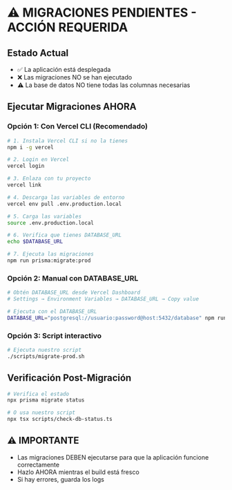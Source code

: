 # ⚠️ MIGRACIONES PENDIENTES - ACCIÓN REQUERIDA

## Estado Actual
- ✅ La aplicación está desplegada
- ❌ Las migraciones NO se han ejecutado
- ⚠️ La base de datos NO tiene todas las columnas necesarias

## Ejecutar Migraciones AHORA

### Opción 1: Con Vercel CLI (Recomendado)

```bash
# 1. Instala Vercel CLI si no la tienes
npm i -g vercel

# 2. Login en Vercel
vercel login

# 3. Enlaza con tu proyecto
vercel link

# 4. Descarga las variables de entorno
vercel env pull .env.production.local

# 5. Carga las variables
source .env.production.local

# 6. Verifica que tienes DATABASE_URL
echo $DATABASE_URL

# 7. Ejecuta las migraciones
npm run prisma:migrate:prod
```

### Opción 2: Manual con DATABASE_URL

```bash
# Obtén DATABASE_URL desde Vercel Dashboard
# Settings → Environment Variables → DATABASE_URL → Copy value

# Ejecuta con el DATABASE_URL
DATABASE_URL="postgresql://usuario:password@host:5432/database" npm run prisma:migrate:prod
```

### Opción 3: Script interactivo

```bash
# Ejecuta nuestro script
./scripts/migrate-prod.sh
```

## Verificación Post-Migración

```bash
# Verifica el estado
npx prisma migrate status

# O usa nuestro script
npx tsx scripts/check-db-status.ts
```

## ⚠️ IMPORTANTE
- Las migraciones DEBEN ejecutarse para que la aplicación funcione correctamente
- Hazlo AHORA mientras el build está fresco
- Si hay errores, guarda los logs